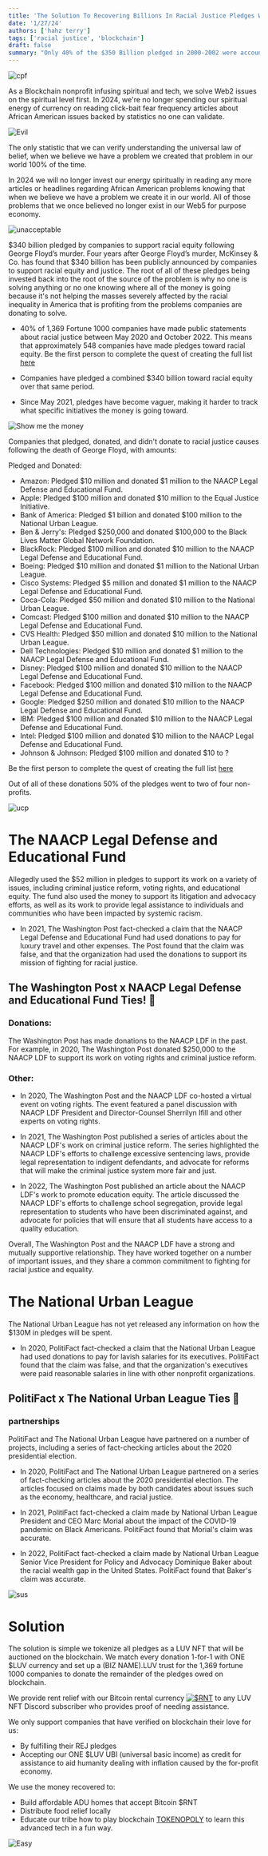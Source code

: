 ```yaml
---
title: 'The Solution To Recovering Billions In Racial Justice Pledges With Blockchain Tech'
date: '1/27/24'
authors: ['hahz terry']
tags: ['racial justice', 'blockchain']
draft: false
summary: "Only 40% of the $350 Billion pledged in 2000-2002 were accounted for, learn the blockchain solution."
---
```


![cpf](https://i.imgur.com/YSQh8cW.jpeg)

As a Blockchain nonprofit infusing spiritual and tech, we solve Web2 issues on the spiritual level first. In 2024, we're no longer spending our spiritual energy of currency on reading click-bait fear frequency articles about African American issues backed by statistics no one can validate. 

![Evil](https://tenor.com/view/evil-dontyou-gif-5071039)

The only statistic that we can verify understanding the universal law of belief, when we believe we have a problem we created that problem in our world 100% of the time.

In 2024 we will no longer invest our energy spiritually in reading any more articles or headlines regarding African American problems knowing that when we believe we have a problem we create it in our world. All of those problems that we once believed no longer exist in our Web5 for purpose economy. 

![unacceptable](https://media.giphy.com/media/v1.Y2lkPTc5MGI3NjExajBibWdocm1vbWI0NHg5ZG9zNWNqbTl1am9pa2JncGxpYjQwZGR4MyZlcD12MV9pbnRlcm5hbF9naWZfYnlfaWQmY3Q9Zw/xUA7b4TxDcjIXlnMTS/giphy.gif)

$340 billion pledged by companies to support racial equity following George Floyd’s murder. Four years after George Floyd’s murder, McKinsey & Co. has found that $340 billion has been publicly announced by companies to support racial equity and justice. The root of all of these pledges being invested back into the root of the source of the problem is why no one is solving anything or no one knowing where all of the money is going because it's not helping the masses severely affected by the racial inequality in America that is profiting from the problems companies are donating to solve.

* 40% of 1,369 Fortune 1000 companies have made public statements about racial justice between May 2020 and October 2022. This means that approximately 548 companies have made pledges toward racial equity. Be the first person to complete the quest of creating the full list [here](https://zealy.io/c/luvnft/questboard/) 

* Companies have pledged a combined $340 billion toward racial equity over that same period.
  
* Since May 2021, pledges have become vaguer, making it harder to track what specific initiatives the money is going toward.

![Show me the money](https://media.giphy.com/media/v1.Y2lkPTc5MGI3NjExcDlxNGczd3Jtend1NnlvZWxxdWRocno3amRvdjhweWY3dHZ0ZDNzMSZlcD12MV9pbnRlcm5hbF9naWZfYnlfaWQmY3Q9Zw/9HQRIttS5C4Za/giphy.gif)

Companies that pledged, donated, and didn't donate to racial justice causes following the death of George Floyd, with amounts:

Pledged and Donated:

* Amazon: Pledged $10 million and donated $1 million to the NAACP Legal Defense and Educational Fund.
* Apple: Pledged $100 million and donated $10 million to the Equal Justice Initiative.
* Bank of America: Pledged $1 billion and donated $100 million to the National Urban League.
* Ben & Jerry's: Pledged $250,000 and donated $100,000 to the Black Lives Matter Global Network Foundation.
* BlackRock: Pledged $100 million and donated $10 million to the NAACP Legal Defense and Educational Fund.
* Boeing: Pledged $10 million and donated $1 million to the National Urban League.
* Cisco Systems: Pledged $5 million and donated $1 million to the NAACP Legal Defense and Educational Fund.
* Coca-Cola: Pledged $50 million and donated $10 million to the National Urban League.
* Comcast: Pledged $100 million and donated $10 million to the NAACP Legal Defense and Educational Fund.
* CVS Health: Pledged $50 million and donated $10 million to the National Urban League.
* Dell Technologies: Pledged $10 million and donated $1 million to the NAACP Legal Defense and Educational Fund.
* Disney: Pledged $100 million and donated $10 million to the NAACP Legal Defense and Educational Fund.
* Facebook: Pledged $100 million and donated $10 million to the NAACP Legal Defense and Educational Fund.
* Google: Pledged $250 million and donated $10 million to the NAACP Legal Defense and Educational Fund.
* IBM: Pledged $100 million and donated $10 million to the NAACP Legal Defense and Educational Fund.
* Intel: Pledged $100 million and donated $10 million to the NAACP Legal Defense and Educational Fund.
* Johnson & Johnson: Pledged $100 million and donated $10 to ?

Be the first person to complete the quest of creating the full list [here](https://zealy.io/c/luvnft/questboard/) 

Out of all of these donations 50% of the pledges went to two of four non-profits.

![ucp](https://i.imgur.com/EkvVKp6.jpeg)

# The NAACP Legal Defense and Educational Fund 

Allegedly used the $52 million in pledges to support its work on a variety of issues, including criminal justice reform, voting rights, and educational equity. The fund also used the money to support its litigation and advocacy efforts, as well as its work to provide legal assistance to individuals and communities who have been impacted by systemic racism.

* In 2021, The Washington Post fact-checked a claim that the NAACP Legal Defense and Educational Fund had used donations to pay for luxury travel and other expenses. The Post found that the claim was false, and that the organization had used the donations to support its mission of fighting for racial justice.

## The Washington Post x NAACP Legal Defense and Educational Fund Ties! 🤝

### Donations: 

The Washington Post has made donations to the NAACP LDF in the past. For example, in 2020, The Washington Post donated $250,000 to the NAACP LDF to support its work on voting rights and criminal justice reform.

### Other: 

- In 2020, The Washington Post and the NAACP LDF co-hosted a virtual event on voting rights. The event featured a panel discussion with NAACP LDF President and Director-Counsel Sherrilyn Ifill and other experts on voting rights.

- In 2021, The Washington Post published a series of articles about the NAACP LDF's work on criminal justice reform. The series highlighted the NAACP LDF's efforts to challenge excessive sentencing laws, provide legal representation to indigent defendants, and advocate for reforms that will make the criminal justice system more fair and just.

- In 2022, The Washington Post published an article about the NAACP LDF's work to promote education equity. The article discussed the NAACP LDF's efforts to challenge school segregation, provide legal representation to students who have been discriminated against, and advocate for policies that will ensure that all students have access to a quality education.

Overall, The Washington Post and the NAACP LDF have a strong and mutually supportive relationship. They have worked together on a number of important issues, and they share a common commitment to fighting for racial justice and equality.

# The National Urban League

The National Urban League has not yet released any information on how the $130M in pledges will be spent.
  
* In 2020, PolitiFact fact-checked a claim that the National Urban League had used donations to pay for lavish salaries for its executives. PolitiFact found that the claim was false, and that the organization's executives were paid reasonable salaries in line with other nonprofit organizations.

## PolitiFact x The National Urban League Ties 🤝

### partnerships 

PolitiFact and The National Urban League have partnered on a number of projects, including a series of fact-checking articles about the 2020 presidential election.

- In 2020, PolitiFact and The National Urban League partnered on a series of fact-checking articles about the 2020 presidential election. The articles focused on claims made by both candidates about issues such as the economy, healthcare, and racial justice.

- In 2021, PolitiFact fact-checked a claim made by National Urban League President and CEO Marc Morial about the impact of the COVID-19 pandemic on Black Americans. PolitiFact found that Morial's claim was accurate.

- In 2022, PolitiFact fact-checked a claim made by National Urban League Senior Vice President for Policy and Advocacy Dominique Baker about the racial wealth gap in the United States. PolitiFact found that Baker's claim was accurate.

![sus](https://media.giphy.com/media/v1.Y2lkPTc5MGI3NjExdTV5bzh1dWhucGJqdWh6cDJrZHM0cTZpdDk5ZnI0NWdxaGd6YXl5YyZlcD12MV9pbnRlcm5hbF9naWZfYnlfaWQmY3Q9Zw/JDL3N7AKAnQlluaq4o/giphy.gif)

# Solution

The solution is simple we tokenize all pledges as a LUV NFT that will be auctioned on the blockchain. We match every donation 1-for-1 with ONE $LUV currency and set up a (BIZ NAME).LUV trust for the 1,369 fortune 1000 companies to donate the remainder of the pledges owed on blockchain. 

We provide rent relief with our Bitcoin rental currency [![$RNT](https://rnt.luvnft.com)](https://rnt.luvnft.com) to any LUV NFT Discord subscriber who provides proof of needing assistance. 

We only support companies that have verified on blockchain their love for us:

- By fulfilling their REJ pledges
- Accepting our ONE $LUV UBI (universal basic income) as credit for assistance to aid humanity dealing with inflation caused by the for-profit economy.

We use the money recovered to:

- Build affordable ADU homes that accept Bitcoin $RNT 
- Distribute food relief locally
- Educate our tribe how to play blockchain [TOKENOPOLY](https://tokenopoly.luvnft.com) to learn this advanced tech in a fun way.

![Easy](https://media.giphy.com/media/v1.Y2lkPTc5MGI3NjExNnZ2emplazMydWhhejBjcmtkMzB6YXd2YmRzNDNiMWgzemMwdjkwdSZlcD12MV9pbnRlcm5hbF9naWZfYnlfaWQmY3Q9Zw/3hrLxUpp67IpmpZT1h/giphy.gif)
